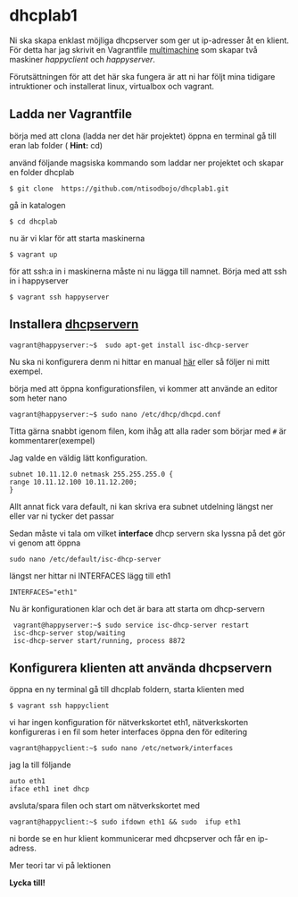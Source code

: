 # dhcplab1

Ni ska skapa enklast möjliga dhcpserver som ger ut ip-adresser åt en klient.  För detta har jag skrivit en Vagrantfile [multimachine](https://docs.vagrantup.com/v2/multi-machine/ ) som skapar  två maskiner *happyclient* och *happyserver*.

Förutsättningen för att det här ska fungera är att ni har följt mina tidigare intruktioner och installerat linux, virtualbox och vagrant.

## Ladda ner  Vagrantfile

börja med att clona (ladda ner det här projektet)  öppna en terminal
gå till eran lab folder ( **Hint:** cd)

använd följande magsiska kommando som laddar ner projektet och skapar en folder dhcplab

	$ git clone  https://github.com/ntisodbojo/dhcplab1.git

gå  in katalogen

	$ cd dhcplab

nu är vi klar för att starta maskinerna

	$ vagrant up

för att ssh:a in i maskinerna måste ni nu lägga till namnet. Börja med att ssh in i happyserver

	$ vagrant ssh happyserver


## Installera  [dhcpservern](https://www.isc.org/downloads/dhcp/) 

	vagrant@happyserver:~$  sudo apt-get install isc-dhcp-server 

Nu ska  ni konfigurera denm ni hittar en manual [här](https://help.ubuntu.com/community/isc-dhcp-server) eller så följer ni mitt exempel.

börja med att öppna konfigurationsfilen, vi kommer att använde an editor som heter nano

	vagrant@happyserver:~$ sudo nano /etc/dhcp/dhcpd.conf
	
Titta gärna snabbt igenom filen, kom ihåg att alla rader som börjar med `#`  är kommentarer(exempel)

Jag valde en väldig lätt konfiguration.

	subnet 10.11.12.0 netmask 255.255.255.0 { 
	range 10.11.12.100 10.11.12.200; 
	}

Allt annat fick vara default, ni kan skriva era subnet utdelning längst ner eller var ni tycker det passar

Sedan måste vi tala om vilket **interface** dhcp servern ska lyssna på det gör vi genom att öppna 

	sudo nano /etc/default/isc-dhcp-server

längst ner hittar ni INTERFACES lägg till eth1
	
	INTERFACES="eth1"

Nu är konfigurationen klar och det är bara att starta om dhcp-servern

	 vagrant@happyserver:~$ sudo service isc-dhcp-server restart
	 isc-dhcp-server stop/waiting
	 isc-dhcp-server start/running, process 8872


## Konfigurera klienten att använda dhcpservern

öppna en ny terminal gå till dhcplab foldern, starta klienten med 

	$ vagrant ssh happyclient

vi har ingen konfiguration för nätverkskortet eth1, nätverkskorten konfigureras i en fil som heter interfaces öppna den för editering

	vagrant@happyclient:~$ sudo nano /etc/network/interfaces

jag la till följande 

	auto eth1 
	iface eth1 inet dhcp

avsluta/spara filen och start om nätverkskortet med

	vagrant@happyclient:~$ sudo ifdown eth1 && sudo  ifup eth1

ni borde se en hur klient kommunicerar med dhcpserver och får en ip-adress.

Mer teori tar vi på lektionen

**Lycka till!**







